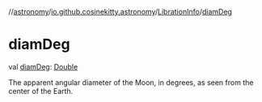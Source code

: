 //[astronomy](../../../index.md)/[io.github.cosinekitty.astronomy](../index.md)/[LibrationInfo](index.md)/[diamDeg](diam-deg.md)

# diamDeg

val [diamDeg](diam-deg.md): [Double](https://kotlinlang.org/api/latest/jvm/stdlib/kotlin-stdlib/kotlin/-double/index.html)

The apparent angular diameter of the Moon, in degrees, as seen from the center of the Earth.
